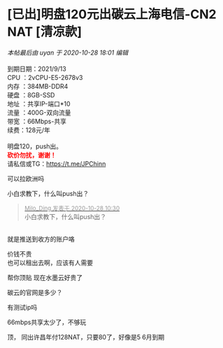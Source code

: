 # [已出]明盘120元出碳云上海电信-CN2 NAT [清凉款]


<i class="pstatus"> 本帖最后由 uyan 于 2020-10-28 18:01 编辑 </i><br />
<br />
到期日期：2021/9/13<br />
CPU ：2vCPU-E5-2678v3<br />
内存 ：384MB-DDR4<br />
硬盘 ：8GB-SSD<br />
地址 ：共享IP-端口*10<br />
流量 ：400G-双向流量<br />
带宽 ：66Mbps-共享<br />
续费：128元/年<br />
<br />
明盘120，push出。<br />
<strong><font color="Red">砍价勿扰，谢谢！</font></strong><br />
请私信或TG：https://t.me/JPChinn

可以拉欧洲吗

小白求教下，什么叫push出？<img src="static/image/smiley/default/shy.gif" smilieid="8" border="0" alt="" />

<div class="quote"><blockquote><font size="2"><a href="https://www.hostloc.com/forum.php?mod=redirect&amp;goto=findpost&amp;pid=9362872&amp;ptid=759255" target="_blank"><font color="#999999">Milo_Ding 发表于 2020-10-28 10:30</font></a></font><br />
小白求教下，什么叫push出？</blockquote></div><br />
就是推送到收方的账户咯

价钱不贵<br />
也可以租出去啊，应该有人需要

帮你顶贴 现在水墨云好贵了 

碳云的官网是多少？

有测试ip吗<img id="aimg_YU12Z" onclick="zoom(this, this.src, 0, 0, 0)" class="zoom" src="https://cdn.jsdelivr.net/gh/hishis/forum-master/public/images/patch.gif" onmouseover="img_onmouseoverfunc(this)" onload="thumbImg(this)" border="0" alt="" />

66mbps共享太少了，不够玩

顶， 同出许昌年付128NAT，只要80了，好像是5 6月到期
